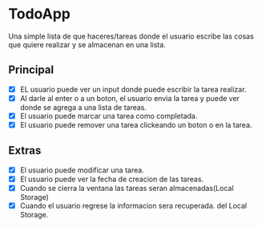 # TodoApp
Una simple lista de que haceres/tareas donde el usuario escribe las cosas que quiere realizar y se almacenan en una lista.
## Principal
- [x] EL usuario puede ver un input donde puede escribir la tarea realizar.
- [x] Al darle al enter o a un boton, el usuario envia la tarea y puede ver donde se agrega a una lista de tareas.
- [x] El usuario puede marcar una tarea como completada.
- [x] El usuario puede remover una tarea clickeando un boton o en la tarea.

## Extras
- [x] El usuario puede modificar una tarea.
- [x] El usuario puede ver la fecha de creacion de las tareas.
- [x] Cuando se cierra la ventana las tareas seran almacenadas(Local Storage)
- [x] Cuando el usuario regrese la informacion sera recuperada. del Local Storage. 